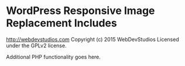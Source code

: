 # WordPress Responsive Image Replacement Includes #
http://webdevstudios.com
Copyright (c) 2015 WebDevStudios
Licensed under the GPLv2 license.

Additional PHP functionality goes here.